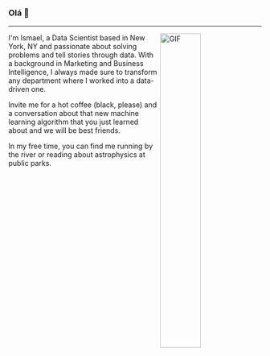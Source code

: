 ### Olá 👋

------------


  <img align="right" alt="GIF" src="https://github.com/abhisheknaiidu/abhisheknaiidu/blob/master/code.gif?raw=true" width="40%" height="40%" />
I'm Ismael, a Data Scientist based in New York, NY and passionate about solving problems and tell stories through data. With a background in Marketing and Business Intelligence, I always made sure to transform any department where I worked into a data-driven one.

Invite me for a hot coffee (black, please) and a conversation about that new machine learning algorithm that you just learned about and we will be best friends.

In my free time, you can find me running by the river or reading about astrophysics at public parks.





<!--
**Ismaeltrevi/ismaeltrevi** is a ✨ _special_ ✨ repository because its `README.md` (this file) appears on your GitHub profile.

Here are some ideas to get you started:

- 🔭 I’m currently working on ...
- 🌱 I’m currently learning ...
- 👯 I’m looking to collaborate on ...
- 🤔 I’m looking for help with ...
- 💬 Ask me about ...
- 📫 How to reach me: ...
- 😄 Pronouns: ...
- ⚡ Fun fact: ...
-->
